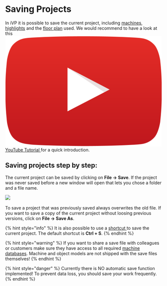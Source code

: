 # Saving Projects

In iVP it is possible to save the current project, including [machines](../machines/first-steps-with-3d-object.md), [highlights](../machines/highlighting-objects.md) and the [floor plan](../user-interface/the-floor-plan.md) used. We would recommend to have a look at this <img src="../../../.gitbook/assets/YouTube_icon.png" alt="" data-size="line"> [YouTube Tutorial ](https://youtu.be/MuLt94b64O8)for a quick introduction.

## Saving projects step by step:

The current project can be saved by clicking on **File -> Save**. If the project was never saved before a new window will open that lets you chose a folder and a file name.

![](../../../.gitbook/assets/iVP\_save\_file\_menu\_entry.jpg)

To save a project that was previously saved always overwrites the old file. If you want to save a copy of the current project without loosing previous versions, click on **File -> Save As**.

{% hint style="info" %}
It is also possible to use a [shortcut ](../settings/input-manager.md)to save the current project. The default shortcut is **Ctrl + S**.
{% endhint %}

{% hint style="warning" %}
If you want to share a save file with colleagues or customers make sure they have access to all required [machine databases](broken-reference). Machine and object models are not shipped with the save files themselves!
{% endhint %}

{% hint style="danger" %}
Currently there is NO automatic save function implemented! To prevent data loss, you should save your work frequently.
{% endhint %}
